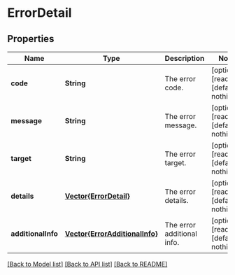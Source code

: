 # ErrorDetail


## Properties
Name | Type | Description | Notes
------------ | ------------- | ------------- | -------------
**code** | **String** | The error code. | [optional] [readonly] [default to nothing]
**message** | **String** | The error message. | [optional] [readonly] [default to nothing]
**target** | **String** | The error target. | [optional] [readonly] [default to nothing]
**details** | [**Vector{ErrorDetail}**](ErrorDetail.md) | The error details. | [optional] [readonly] [default to nothing]
**additionalInfo** | [**Vector{ErrorAdditionalInfo}**](ErrorAdditionalInfo.md) | The error additional info. | [optional] [readonly] [default to nothing]


[[Back to Model list]](../README.md#models) [[Back to API list]](../README.md#api-endpoints) [[Back to README]](../README.md)


